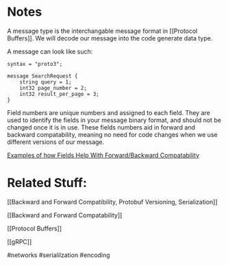 # Notes
A message type is the interchangable message format in [[Protocol Buffers]]. We will decode our message into the code generate data type. 

A message can look like such:

```
syntax = "proto3";

message SearchRequest {  
	string query = 1;  
	int32 page_number = 2;  
	int32 result_per_page = 3;
}
```

Field numbers are unique numbers and assigned to each field. They are used to identify the fields in your message binary format, and should not be changed once it is in use. These fields numbers aid in forward and backward compatability, meaning no need for code changes when we use different versions of our message.

[Examples of how Fields Help With Forward/Backward Compatability](https://www.beautifulcode.co/blog/88-backward-and-forward-compatibility-protobuf-versioning-serialization)

# Related Stuff:
[[Backward and Forward Compatibility, Protobuf Versioning, Serialization]]

[[Backward and Forward Compatability]]

[[Protocol Buffers]]

[[gRPC]]

#networks 
#serialilzation 
#encoding 